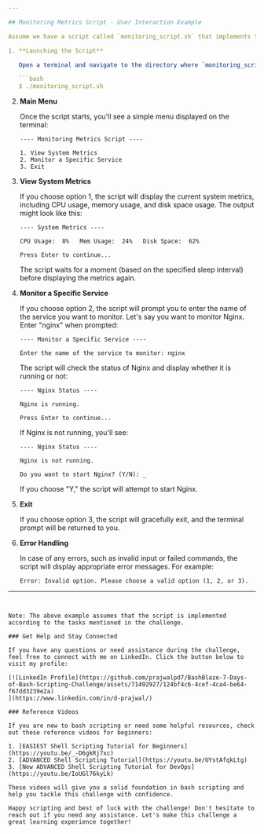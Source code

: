 ```yaml
---

## Monitoring Metrics Script - User Interaction Example

Assume we have a script called `monitoring_script.sh` that implements the tasks mentioned in the challenge.

1. **Launching the Script**

   Open a terminal and navigate to the directory where `monitoring_script.sh` is located. Execute the script using the following command:

   ```bash
   $ ./monitoring_script.sh
   ```

2. **Main Menu**

   Once the script starts, you'll see a simple menu displayed on the terminal:

   ```
   ---- Monitoring Metrics Script ----

   1. View System Metrics
   2. Monitor a Specific Service
   3. Exit
   ```

3. **View System Metrics**

   If you choose option 1, the script will display the current system metrics, including CPU usage, memory usage, and disk space usage. The output might look like this:

   ```
   ---- System Metrics ----

   CPU Usage:  8%   Mem Usage:  24%   Disk Space:  62%

   Press Enter to continue...
   ```

   The script waits for a moment (based on the specified sleep interval) before displaying the metrics again.

4. **Monitor a Specific Service**

   If you choose option 2, the script will prompt you to enter the name of the service you want to monitor. Let's say you want to monitor Nginx. Enter "nginx" when prompted:

   ```
   ---- Monitor a Specific Service ----

   Enter the name of the service to monitor: nginx
   ```

   The script will check the status of Nginx and display whether it is running or not:

   ```
   ---- Nginx Status ----

   Nginx is running.

   Press Enter to continue...
   ```

   If Nginx is not running, you'll see:

   ```
   ---- Nginx Status ----

   Nginx is not running.

   Do you want to start Nginx? (Y/N): _
   ```

   If you choose "Y," the script will attempt to start Nginx.

5. **Exit**

   If you choose option 3, the script will gracefully exit, and the terminal prompt will be returned to you.

6. **Error Handling**

   In case of any errors, such as invalid input or failed commands, the script will display appropriate error messages. For example:

   ```
   Error: Invalid option. Please choose a valid option (1, 2, or 3).
   ```

---
```


Note: The above example assumes that the script is implemented according to the tasks mentioned in the challenge.

### Get Help and Stay Connected

If you have any questions or need assistance during the challenge, feel free to connect with me on LinkedIn. Click the button below to visit my profile:

[![LinkedIn Profile](https://github.com/prajwalpd7/BashBlaze-7-Days-of-Bash-Scripting-Challenge/assets/71492927/124bf4c6-4cef-4ca4-be64-f67dd3239e2a)
](https://www.linkedin.com/in/d-prajwal/)

### Reference Videos

If you are new to bash scripting or need some helpful resources, check out these reference videos for beginners:

1. [EASIEST Shell Scripting Tutorial for Beginners](https://youtu.be/_-D6gkRj7xc)
2. [ADVANCED Shell Scripting Tutorial](https://youtu.be/UYstAfqkLtg)
3. [New ADVANCED Shell Scripting Tutorial for DevOps](https://youtu.be/IoUGl76kyLk)

These videos will give you a solid foundation in bash scripting and help you tackle this challenge with confidence.

Happy scripting and best of luck with the challenge! Don't hesitate to reach out if you need any assistance. Let's make this challenge a great learning experience together!
